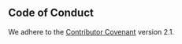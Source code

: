 ## Code of Conduct

We adhere to the [Contributor Covenant](https://www.contributor-covenant.org/version/2/1/code_of_conduct/) version 2.1.
